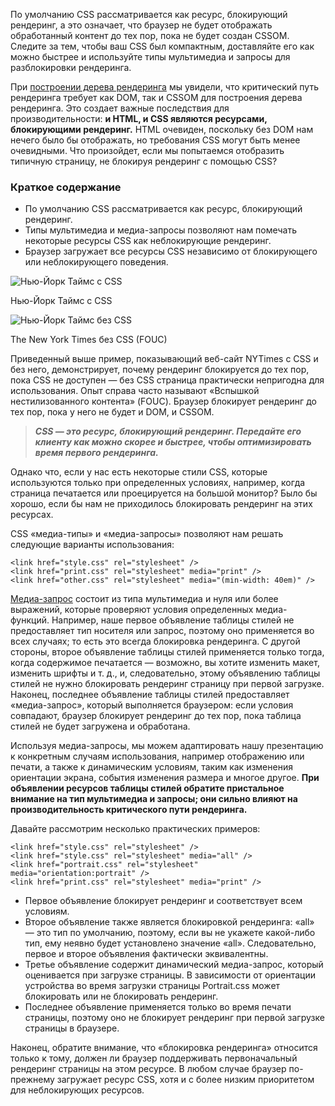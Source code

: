 По умолчанию CSS рассматривается как ресурс, блокирующий рендеринг, а это означает, что браузер не будет отображать обработанный контент до тех пор, пока не будет создан CSSOM. Следите за тем, чтобы ваш CSS был компактным, доставляйте его как можно быстрее и используйте типы мультимедиа и запросы для разблокировки рендеринга.

При [построении дерева рендеринга](https://web.dev/articles/critical-rendering-path/render-tree-construction?hl=ru) мы увидели, что критический путь рендеринга требует как DOM, так и CSSOM для построения дерева рендеринга. Это создает важные последствия для производительности: **и HTML, и CSS являются ресурсами, блокирующими рендеринг.** HTML очевиден, поскольку без DOM нам нечего было бы отображать, но требования CSS могут быть менее очевидными. Что произойдет, если мы попытаемся отобразить типичную страницу, не блокируя рендеринг с помощью CSS?

### Краткое содержание

- По умолчанию CSS рассматривается как ресурс, блокирующий рендеринг.
- Типы мультимедиа и медиа-запросы позволяют нам помечать некоторые ресурсы CSS как неблокирующие рендеринг.
- Браузер загружает все ресурсы CSS независимо от блокирующего или неблокирующего поведения.

![Нью-Йорк Таймс с CSS](https://web.dev/static/articles/critical-rendering-path/render-blocking-css/image/nytimes-css-de9a8a85f18fa.png?hl=ru)

Нью-Йорк Таймс с CSS

![Нью-Йорк Таймс без CSS](https://web.dev/static/articles/critical-rendering-path/render-blocking-css/image/nytimes-without-css-6d823cc9c8ea4.png?hl=ru)

The New York Times без CSS (FOUC)

Приведенный выше пример, показывающий веб-сайт NYTimes с CSS и без него, демонстрирует, почему рендеринг блокируется до тех пор, пока CSS не доступен — без CSS страница практически непригодна для использования. Опыт справа часто называют «Вспышкой нестилизованного контента» (FOUC). Браузер блокирует рендеринг до тех пор, пока у него не будет и DOM, и CSSOM.

> **_CSS — это ресурс, блокирующий рендеринг. Передайте его клиенту как можно скорее и быстрее, чтобы оптимизировать время первого рендеринга._**

Однако что, если у нас есть некоторые стили CSS, которые используются только при определенных условиях, например, когда страница печатается или проецируется на большой монитор? Было бы хорошо, если бы нам не приходилось блокировать рендеринг на этих ресурсах.

CSS «медиа-типы» и «медиа-запросы» позволяют нам решать следующие варианты использования:

```
<link href="style.css" rel="stylesheet" />
<link href="print.css" rel="stylesheet" media="print" />
<link href="other.css" rel="stylesheet" media="(min-width: 40em)" />
```

[Медиа-запрос](https://web.dev/learn/design/media-queries?hl=ru) состоит из типа мультимедиа и нуля или более выражений, которые проверяют условия определенных медиа-функций. Например, наше первое объявление таблицы стилей не предоставляет тип носителя или запрос, поэтому оно применяется во всех случаях; то есть это всегда блокировка рендеринга. С другой стороны, второе объявление таблицы стилей применяется только тогда, когда содержимое печатается — возможно, вы хотите изменить макет, изменить шрифты и т. д., и, следовательно, этому объявлению таблицы стилей не нужно блокировать рендеринг страницу при первой загрузке. Наконец, последнее объявление таблицы стилей предоставляет «медиа-запрос», который выполняется браузером: если условия совпадают, браузер блокирует рендеринг до тех пор, пока таблица стилей не будет загружена и обработана.

Используя медиа-запросы, мы можем адаптировать нашу презентацию к конкретным случаям использования, например отображению или печати, а также к динамическим условиям, таким как изменения ориентации экрана, события изменения размера и многое другое. **При объявлении ресурсов таблицы стилей обратите пристальное внимание на тип мультимедиа и запросы; они сильно влияют на производительность критического пути рендеринга.**

Давайте рассмотрим несколько практических примеров:

```
<link href="style.css" rel="stylesheet" />
<link href="style.css" rel="stylesheet" media="all" />
<link href="portrait.css" rel="stylesheet" media="orientation:portrait" />
<link href="print.css" rel="stylesheet" media="print" />
```

- Первое объявление блокирует рендеринг и соответствует всем условиям.
- Второе объявление также является блокировкой рендеринга: «all» — это тип по умолчанию, поэтому, если вы не укажете какой-либо тип, ему неявно будет установлено значение «all». Следовательно, первое и второе объявления фактически эквивалентны.
- Третье объявление содержит динамический медиа-запрос, который оценивается при загрузке страницы. В зависимости от ориентации устройства во время загрузки страницы Portrait.css может блокировать или не блокировать рендеринг.
- Последнее объявление применяется только во время печати страницы, поэтому оно не блокирует рендеринг при первой загрузке страницы в браузере.

Наконец, обратите внимание, что «блокировка рендеринга» относится только к тому, должен ли браузер поддерживать первоначальный рендеринг страницы на этом ресурсе. В любом случае браузер по-прежнему загружает ресурс CSS, хотя и с более низким приоритетом для неблокирующих ресурсов.